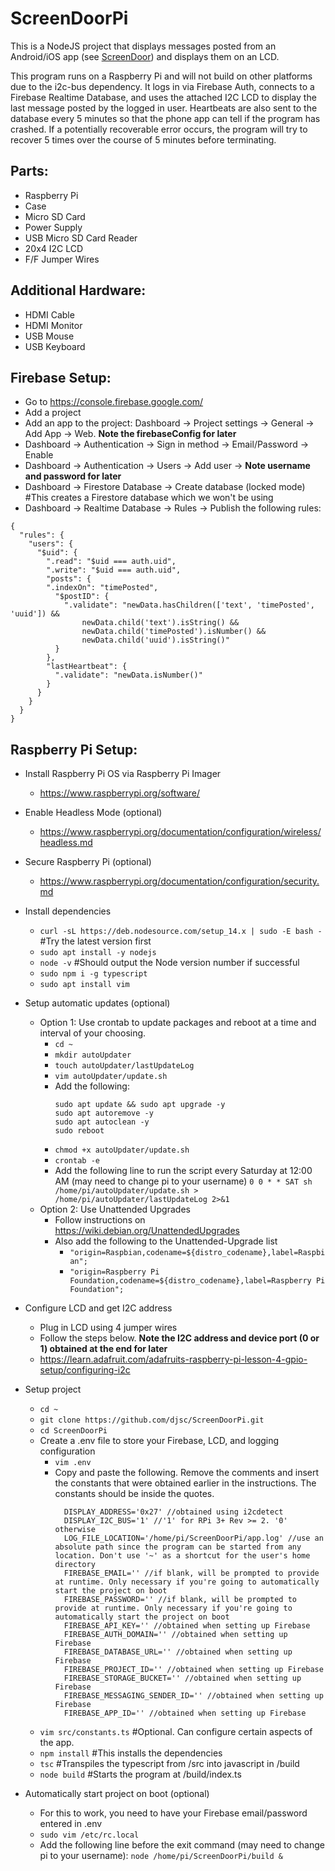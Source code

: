 # ScreenDoorPi

This is a NodeJS project that displays messages posted from an Android/iOS app (see [ScreenDoor](https://github.com/djsc/ScreenDoor/)) and displays them on an LCD.

This program runs on a Raspberry Pi and will not build on other platforms due to the i2c-bus dependency. It logs in via Firebase Auth, connects to a Firebase Realtime Database, and uses the attached I2C LCD to display the last message posted by the logged in user. Heartbeats are also sent to the database every 5 minutes so that the phone app can tell if the program has crashed. If a potentially recoverable error occurs, the program will try to recover 5 times over the course of 5 minutes before terminating.

## Parts:
* Raspberry Pi
* Case
* Micro SD Card
* Power Supply
* USB Micro SD Card Reader
* 20x4 I2C LCD
* F/F Jumper Wires

## Additional Hardware:
* HDMI Cable
* HDMI Monitor
* USB Mouse
* USB Keyboard

## Firebase Setup:
* Go to https://console.firebase.google.com/
* Add a project
* Add an app to the project: Dashboard -> Project settings -> General -> Add App -> Web. **Note the firebaseConfig for later**
* Dashboard -> Authentication -> Sign in method -> Email/Password -> Enable
* Dashboard -> Authentication -> Users -> Add user -> **Note username and password for later**
* Dashboard -> Firestore Database -> Create database (locked mode) #This creates a Firestore database which we won't be using
* Dashboard -> Realtime Database  -> Rules -> Publish the following rules:
```
{
  "rules": {
    "users": {
      "$uid": {
        ".read": "$uid === auth.uid",
        ".write": "$uid === auth.uid",
        "posts": {
        ".indexOn": "timePosted",
          "$postID": {
          	".validate": "newData.hasChildren(['text', 'timePosted', 'uuid']) &&
                newData.child('text').isString() &&
                newData.child('timePosted').isNumber() &&
                newData.child('uuid').isString()"
          }
        },
        "lastHeartbeat": {
          ".validate": "newData.isNumber()"
        }
      }
    }
  }
}
```

## Raspberry Pi Setup:
* Install Raspberry Pi OS via Raspberry Pi Imager
  * https://www.raspberrypi.org/software/

* Enable Headless Mode (optional)
  * https://www.raspberrypi.org/documentation/configuration/wireless/headless.md

* Secure Raspberry Pi (optional)
  * https://www.raspberrypi.org/documentation/configuration/security.md

* Install dependencies
  * ```curl -sL https://deb.nodesource.com/setup_14.x | sudo -E bash -``` #Try the latest version first
  * ```sudo apt install -y nodejs```
  * ```node -v``` #Should output the Node version number if successful
  * ```sudo npm i -g typescript```
  * ```sudo apt install vim```

* Setup automatic updates (optional)
    * Option 1: Use crontab to update packages and reboot at a time and interval of your choosing.
      * ```cd ~```
      * ```mkdir autoUpdater```
      * ```touch autoUpdater/lastUpdateLog```
      * ```vim autoUpdater/update.sh```
      * Add the following:
        ```
        sudo apt update && sudo apt upgrade -y
        sudo apt autoremove -y
        sudo apt autoclean -y
        sudo reboot
        ```
      * ```chmod +x autoUpdater/update.sh```
      * ```crontab -e```
      * Add the following line to run the script every Saturday at 12:00 AM (may need to change pi to your username)
        ```0 0 * * SAT sh /home/pi/autoUpdater/update.sh > /home/pi/autoUpdater/lastUpdateLog 2>&1```
    * Option 2: Use Unattended Upgrades
      * Follow instructions on https://wiki.debian.org/UnattendedUpgrades
      * Also add the following to the Unattended-Upgrade list
        * ```"origin=Raspbian,codename=${distro_codename},label=Raspbian";```
        * ```"origin=Raspberry Pi Foundation,codename=${distro_codename},label=Raspberry Pi Foundation";```

* Configure LCD and get I2C address
  * Plug in LCD using 4 jumper wires
  * Follow the steps below. **Note the I2C address and device port (0 or 1) obtained at the end for later**
  * https://learn.adafruit.com/adafruits-raspberry-pi-lesson-4-gpio-setup/configuring-i2c

* Setup project
  * ```cd ~```
  * ```git clone https://github.com/djsc/ScreenDoorPi.git```
  * ```cd ScreenDoorPi```
  * Create a .env file to store your Firebase, LCD, and logging configuration
    * ```vim .env```
    * Copy and paste the following. Remove the comments and insert the constants that were obtained earlier in the instructions. The constants should be inside the quotes.
      ```
        DISPLAY_ADDRESS='0x27' //obtained using i2cdetect
        DISPLAY_I2C_BUS='1' //'1' for RPi 3+ Rev >= 2. '0' otherwise
        LOG_FILE_LOCATION='/home/pi/ScreenDoorPi/app.log' //use an absolute path since the program can be started from any location. Don't use '~' as a shortcut for the user's home directory
        FIREBASE_EMAIL='' //if blank, will be prompted to provide at runtime. Only necessary if you're going to automatically start the project on boot
        FIREBASE_PASSWORD='' //if blank, will be prompted to provide at runtime. Only necessary if you're going to automatically start the project on boot
        FIREBASE_API_KEY='' //obtained when setting up Firebase
        FIREBASE_AUTH_DOMAIN='' //obtained when setting up Firebase
        FIREBASE_DATABASE_URL='' //obtained when setting up Firebase
        FIREBASE_PROJECT_ID='' //obtained when setting up Firebase
        FIREBASE_STORAGE_BUCKET='' //obtained when setting up Firebase
        FIREBASE_MESSAGING_SENDER_ID='' //obtained when setting up Firebase
        FIREBASE_APP_ID='' //obtained when setting up Firebase
      ```
  * ```vim src/constants.ts``` #Optional. Can configure certain aspects of the app.
  * ```npm install``` #This installs the dependencies
  * ```tsc``` #Transpiles the typescript from /src into javascript in /build
  * ```node build``` #Starts the program at /build/index.ts

* Automatically start project on boot (optional)
  * For this to work, you need to have your Firebase email/password entered in .env
  * ```sudo vim /etc/rc.local```
  * Add the following line before the exit command (may need to change pi to your username): ```node /home/pi/ScreenDoorPi/build &```
